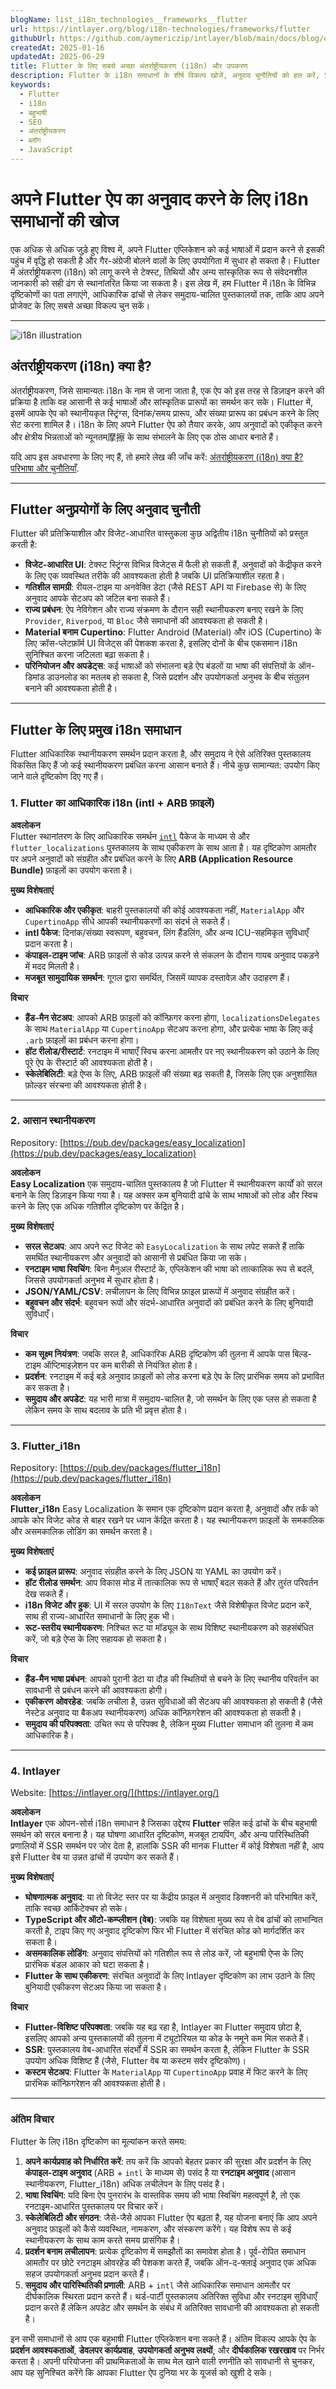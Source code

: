 ```yaml
---
blogName: list_i18n_technologies__frameworks__flutter
url: https://intlayer.org/blog/i18n-technologies/frameworks/flutter
githubUrl: https://github.com/aymericzip/intlayer/blob/main/docs/blog/en/list_i18n_technologies/frameworks/flutter.md
createdAt: 2025-01-16
updatedAt: 2025-06-29
title: Flutter के लिए सबसे अच्छा अंतर्राष्ट्रीयकरण (i18n) और उपकरण
description: Flutter के i18n समाधानों के शीर्ष विकल्प खोजें, अनुवाद चुनौतियों को हल करें, SEO बढ़ाएं और एक वैश्विक वेब अनुभव प्रदान करें.
keywords:
  - Flutter
  - i18n
  - बहुभाषी
  - SEO
  - अंतर्राष्ट्रीयकरण
  - ब्लॉग
  - JavaScript
---
```


# अपने Flutter ऐप का अनुवाद करने के लिए i18n समाधानों की खोज

एक अधिक से अधिक जुड़े हुए विश्व में, अपने Flutter एप्लिकेशन को कई भाषाओं में प्रदान करने से इसकी पहुंच में वृद्धि हो सकती है और गैर-अंग्रेजी बोलने वालों के लिए उपयोगिता में सुधार हो सकता है। Flutter में अंतर्राष्ट्रीयकरण (i18n) को लागू करने से टेक्स्ट, तिथियों और अन्य सांस्कृतिक रूप से संवेदनशील जानकारी को सही ढंग से स्थानांतरित किया जा सकता है। इस लेख में, हम Flutter में i18n के विभिन्न दृष्टिकोणों का पता लगाएंगे, आधिकारिक ढांचों से लेकर समुदाय-चालित पुस्तकालयों तक, ताकि आप अपने प्रोजेक्ट के लिए सबसे अच्छा विकल्प चुन सकें।

---

![i18n illustration](https://github.com/aymericzip/intlayer/blob/main/docs/blog/assets/i18n.webp)

## अंतर्राष्ट्रीयकरण (i18n) क्या है?

अंतर्राष्ट्रीयकरण, जिसे सामान्यतः i18n के नाम से जाना जाता है, एक ऐप को इस तरह से डिज़ाइन करने की प्रक्रिया है ताकि वह आसानी से कई भाषाओं और सांस्कृतिक प्रारूपों का समर्थन कर सके। Flutter में, इसमें आपके ऐप को स्थानीयकृत स्ट्रिंग्स, दिनांक/समय प्रारूप, और संख्या प्रारूप का प्रबंधन करने के लिए सेट करना शामिल है। i18n के लिए अपने Flutter ऐप को तैयार करके, आप अनुवादों को एकीकृत करने और क्षेत्रीय भिन्नताओं को न्यूनतम摩擦 के साथ संभालने के लिए एक ठोस आधार बनाते हैं।

यदि आप इस अवधारणा के लिए नए हैं, तो हमारे लेख की जाँच करें: [अंतर्राष्ट्रीयकरण (i18n) क्या है? परिभाषा और चुनौतियाँ](https://github.com/aymericzip/intlayer/blob/main/docs/blog/hi/what_is_internationalization.md).

---

## Flutter अनुप्रयोगों के लिए अनुवाद चुनौती

Flutter की प्रतिक्रियाशील और विजेट-आधारित वास्तुकला कुछ अद्वितीय i18n चुनौतियों को प्रस्तुत करती है:

- **विजेट-आधारित UI**: टेक्स्ट स्ट्रिंग्स विभिन्न विजेट्स में फैली हो सकती हैं, अनुवादों को केंद्रीकृत करने के लिए एक व्यवस्थित तरीके की आवश्यकता होती है जबकि UI प्रतिक्रियाशील रहता है।
- **गतिशील सामग्री**: रीयल-टाइम या अनवेक्ति डेटा (जैसे REST API या Firebase से) के लिए अनुवाद आपके सेटअप को जटिल बना सकते हैं।
- **राज्य प्रबंधन**: ऐप नेविगेशन और राज्य संक्रमण के दौरान सही स्थानीयकरण बनाए रखने के लिए `Provider`, `Riverpod`, या `Bloc` जैसे समाधानों की आवश्यकता हो सकती है।
- **Material बनाम Cupertino**: Flutter Android (Material) और iOS (Cupertino) के लिए क्रॉस-प्लेटफ़ॉर्म UI विजेट्स की पेशकश करता है, इसलिए दोनों के बीच एकसमान i18n सुनिश्चित करना जटिलता बढ़ा सकता है।
- **परिनियोजन और अपडेट्स**: कई भाषाओं को संभालना बड़े ऐप बंडलों या भाषा की संपत्तियों के ऑन-डिमांड डाउनलोड का मतलब हो सकता है, जिसे प्रदर्शन और उपयोगकर्ता अनुभव के बीच संतुलन बनाने की आवश्यकता होती है।

---

## Flutter के लिए प्रमुख i18n समाधान

Flutter आधिकारिक स्थानीयकरण समर्थन प्रदान करता है, और समुदाय ने ऐसे अतिरिक्त पुस्तकालय विकसित किए हैं जो कई स्थानीयकरण प्रबंधित करना आसान बनाते हैं। नीचे कुछ सामान्यत: उपयोग किए जाने वाले दृष्टिकोण दिए गए हैं।

### 1. Flutter का आधिकारिक i18n (intl + ARB फ़ाइलें)

**अवलोकन**  
Flutter स्थानांतरण के लिए आधिकारिक समर्थन [`intl`](https://pub.dev/packages/intl) पैकेज के माध्यम से और `flutter_localizations` पुस्तकालय के साथ एकीकरण के साथ आता है। यह दृष्टिकोण आमतौर पर अपने अनुवादों को संग्रहीत और प्रबंधित करने के लिए **ARB (Application Resource Bundle)** फ़ाइलों का उपयोग करता है।

**मुख्य विशेषताएं**

- **आधिकारिक और एकीकृत**: बाहरी पुस्तकालयों की कोई आवश्यकता नहीं, `MaterialApp` और `CupertinoApp` सीधे आपकी स्थानीयकरणों का संदर्भ ले सकते हैं।
- **intl पैकेज**: दिनांक/संख्या स्वरूपण, बहुवचन, लिंग हैंडलिंग, और अन्य ICU-सहमिकृत सुविधाएँ प्रदान करता है।
- **कंपाइल-टाइम जांच**: ARB फ़ाइलों से कोड उत्पन्न करने से संकलन के दौरान गायब अनुवाद पकड़ने में मदद मिलती है।
- **मजबूत सामुदायिक समर्थन**: गूगल द्वारा समर्थित, जिसमें व्यापक दस्तावेज़ और उदाहरण हैं।

**विचार**

- **हैंड-मैन सेटअप**: आपको ARB फ़ाइलों को कॉन्फ़िगर करना होगा, `localizationsDelegates` के साथ `MaterialApp` या `CupertinoApp` सेटअप करना होगा, और प्रत्येक भाषा के लिए कई `.arb` फ़ाइलों का प्रबंधन करना होगा।
- **हॉट रीलोड/रीस्टार्ट**: रनटाइम में भाषाएँ स्विच करना आमतौर पर नए स्थानीयकरण को उठाने के लिए पूरे ऐप के रीस्टार्ट की आवश्यकता होती है।
- **स्केलेबिलिटी**: बड़े ऐप्स के लिए, ARB फ़ाइलों की संख्या बढ़ सकती है, जिसके लिए एक अनुशासित फ़ोल्डर संरचना की आवश्यकता होती है।

---

### 2. आसान स्थानीयकरण

Repository: [https://pub.dev/packages/easy_localization](https://pub.dev/packages/easy_localization)

**अवलोकन**  
**Easy Localization** एक समुदाय-चालित पुस्तकालय है जो Flutter में स्थानीयकरण कार्यों को सरल बनाने के लिए डिज़ाइन किया गया है। यह अक्सर कम बुनियादी ढांचे के साथ भाषाओं को लोड और स्विच करने के लिए एक अधिक गतिशील दृष्टिकोण पर केंद्रित है।

**मुख्य विशेषताएं**

- **सरल सेटअप**: आप अपने रूट विजेट को `EasyLocalization` के साथ लपेट सकते हैं ताकि समर्थित स्थानीयकरण और अनुवादों को आसानी से प्रबंधित किया जा सके।
- **रनटाइम भाषा स्विचिंग**: बिना मैनुअल रीस्टार्ट के, एप्लिकेशन की भाषा को तात्कालिक रूप से बदलें, जिससे उपयोगकर्ता अनुभव में सुधार होता है।
- **JSON/YAML/CSV**: लचीलापन के लिए विभिन्न फ़ाइल प्रारूपों में अनुवाद संग्रहीत करें।
- **बहुवचन और संदर्भ**: बहुवचन रूपों और संदर्भ-आधारित अनुवादों को प्रबंधित करने के लिए बुनियादी सुविधाएँ।

**विचार**

- **कम सूक्ष्म नियंत्रण**: जबकि सरल है, आधिकारिक ARB दृष्टिकोण की तुलना में आपके पास बिल्ड-टाइम ऑप्टिमाइज़ेशन पर कम बारीकी से नियंत्रित होता है।
- **प्रदर्शन**: रनटाइम में कई बड़े अनुवाद फ़ाइलों को लोड करना बड़े ऐप के लिए प्रारंभिक समय को प्रभावित कर सकता है।
- **समुदाय और अपडेट**: यह भारी मात्रा में समुदाय-चालित है, जो समर्थन के लिए एक प्लस हो सकता है लेकिन समय के साथ बदलाव के प्रति भी प्रवृत्त होता है।

---

### 3. Flutter_i18n

Repository: [https://pub.dev/packages/flutter_i18n](https://pub.dev/packages/flutter_i18n)

**अवलोकन**  
**Flutter_i18n** Easy Localization के समान एक दृष्टिकोण प्रदान करता है, अनुवादों और तर्क को आपके कोर विजेट कोड से बाहर रखने पर ध्यान केंद्रित करता है। यह स्थानीयकरण फ़ाइलों के समकालिक और असमकालिक लोडिंग का समर्थन करता है।

**मुख्य विशेषताएं**

- **कई फ़ाइल प्रारूप**: अनुवाद संग्रहीत करने के लिए JSON या YAML का उपयोग करें।
- **हॉट रीलोड समर्थन**: आप विकास मोड में तात्कालिक रूप से भाषाएँ बदल सकते हैं और तुरंत परिवर्तन देख सकते हैं।
- **i18n विजेट और हुक**: UI में सरल उपयोग के लिए `I18nText` जैसे विशेषीकृत विजेट प्रदान करें, साथ ही राज्य-आधारित समाधानों के लिए हुक भी।
- **रूट-स्तरीय स्थानीयकरण**: निश्चित रूट या मॉड्यूल के साथ विशिष्ट स्थानीयकरण को सहसंबंधित करें, जो बड़े ऐप्स के लिए सहायक हो सकता है।

**विचार**

- **हैंड-मैन भाषा प्रबंधन**: आपको पुरानी डेटा या दौड़ की स्थितियों से बचने के लिए स्थानीय परिवर्तन का सावधानी से प्रबंधन करने की आवश्यकता होगी।
- **एकीकरण ओवरहेड**: जबकि लचीला है, उन्नत सुविधाओं की सेटअप की आवश्यकता हो सकती है (जैसे नेस्टेड अनुवाद या बैकअप स्थानीयकरण) अधिक कॉन्फ़िगरेशन की आवश्यकता हो सकती है।
- **समुदाय की परिपक्वता**: उचित रूप से परिपक्व है, लेकिन मुख्य Flutter समाधान की तुलना में कम आधिकारिक है।

---

### 4. Intlayer

Website: [https://intlayer.org/](https://intlayer.org/)

**अवलोकन**  
**Intlayer** एक ओपन-सोर्स i18n समाधान है जिसका उद्देश्य **Flutter** सहित कई ढांचों के बीच बहुभाषी समर्थन को सरल बनाना है। यह घोषणा आधारित दृष्टिकोण, मजबूत टायपिंग, और अन्य पारिस्थितिकी प्रणालियों में SSR समर्थन पर जोर देता है, हालांकि SSR की मानक Flutter में कोई विशेषता नहीं है, आप इसे Flutter वेब या उन्नत ढांचों में उपयोग कर सकते हैं।

**मुख्य विशेषताएं**

- **घोषणात्मक अनुवाद**: या तो विजेट स्तर पर या केंद्रीय फ़ाइल में अनुवाद डिक्शनरी को परिभाषित करें, ताकि स्वच्छ आर्किटेक्चर हो सके।
- **TypeScript और ऑटो-कम्प्लीशन (वेब)**: जबकि यह विशेषता मुख्य रूप से वेब ढांचों को लाभान्वित करती है, टाइप किए गए अनुवाद दृष्टिकोण फिर भी Flutter में संरचित कोड को मार्गदर्शित कर सकता है।
- **असमकालिक लोडिंग**: अनुवाद संपत्तियों को गतिशील रूप से लोड करें, जो बहुभाषी ऐप्स के लिए प्रारंभिक बंडल आकार को घटा सकता है।
- **Flutter के साथ एकीकरण**: संरचित अनुवादों के लिए Intlayer दृष्टिकोण का लाभ उठाने के लिए बुनियादी एकीकरण सेटअप किया जा सकता है।

**विचार**

- **Flutter-विशिष्ट परिपक्वता**: जबकि यह बढ़ रहा है, Intlayer का Flutter समुदाय छोटा है, इसलिए आपको अन्य पुस्तकालयों की तुलना में ट्यूटोरियल या कोड के नमूने कम मिल सकते हैं।
- **SSR**: पुस्तकालय वेब-आधारित संदर्भों में SSR का समर्थन करता है, लेकिन Flutter के SSR उपयोग अधिक विशिष्ट हैं (जैसे, Flutter वेब या कस्टम सर्वर दृष्टिकोण)।
- **कस्टम सेटअप**: Flutter के `MaterialApp` या `CupertinoApp` प्रवाह में फिट करने के लिए प्रारंभिक कॉन्फ़िगरेशन की आवश्यकता होती है।

---

### अंतिम विचार

Flutter के लिए i18n दृष्टिकोण का मूल्यांकन करते समय:

1. **अपने कार्यप्रवाह को निर्धारित करें**: तय करें कि आपको बेहतर प्रकार की सुरक्षा और प्रदर्शन के लिए **कंपाइल-टाइम अनुवाद** (ARB + `intl` के माध्यम से) पसंद है या **रनटाइम अनुवाद** (आसान स्थानीयकरण, Flutter_i18n) अधिक लचीलेपन के लिए पसंद है।
2. **भाषा स्विचिंग**: यदि बिना ऐप पुनरारंभ के वास्तविक समय की भाषा स्विचिंग महत्वपूर्ण है, तो एक रनटाइम-आधारित पुस्तकालय पर विचार करें।
3. **स्केलेबिलिटी और संगठन**: जैसे-जैसे आपका Flutter ऐप बढ़ता है, यह योजना बनाएं कि आप अपने अनुवाद फ़ाइलों को कैसे व्यवस्थित, नामकरण, और संस्करण करेंगे। यह विशेष रूप से कई स्थानीयकरण के साथ काम करते समय प्रासंगिक है।
4. **प्रदर्शन बनाम लचीलापन**: प्रत्येक दृष्टिकोण में समझौतों का समावेश होता है। पूर्व-रोपित समाधान आमतौर पर छोटे रनटाइम ओवरहेड की पेशकश करते हैं, जबकि ऑन-द-फ्लाई अनुवाद एक अधिक सहज उपयोगकर्ता अनुभव प्रदान करते हैं।
5. **समुदाय और पारिस्थितिकी प्रणाली**: ARB + `intl` जैसे आधिकारिक समाधान आमतौर पर दीर्घकालिक स्थिरता प्रदान करते हैं। थर्ड-पार्टी पुस्तकालय अतिरिक्त सुविधा और रनटाइम सुविधाएँ प्रदान करते हैं लेकिन अपडेट और समर्थन के संबंध में अतिरिक्त सावधानी की आवश्यकता हो सकती है।

इन सभी समाधानों से आप एक बहुभाषी Flutter एप्लिकेशन बना सकते हैं। अंतिम विकल्प आपके ऐप के **प्रदर्शन आवश्यकताओं**, **डेवलपर कार्यप्रवाह**, **उपयोगकर्ता अनुभव लक्ष्यों**, और **दीर्घकालिक रखरखाव** पर निर्भर करता है। अपनी परियोजना की प्राथमिकताओं के साथ मेल खाने वाली रणनीति को सावधानी से चुनकर, आप यह सुनिश्चित करेंगे कि आपका Flutter ऐप दुनिया भर के यूजर्स को खुशी दे सके।

